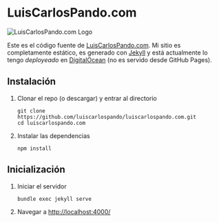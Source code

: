 # LuisCarlosPando.com

![LuisCarlosPando.com Logo](https://luiscarlospando.com/assets/images/logo.png)

Este es el código fuente de [LuisCarlosPando.com][1]. Mi sitio es completamente estático, es generado con [Jekyll][2] y está actualmente lo tengo *deployeado* en [DigitalOcean][3] (no es servido desde GitHub Pages).

## Instalación

1. Clonar el repo (o descargar) y entrar al directorio
   
   ```
   git clone https://github.com/luiscarlospando/luiscarlospando.com.git
   cd luiscarlospando.com
   ```

1. Instalar las dependencias
   
   ```
   npm install
   ```

## Inicialización

1. Iniciar el servidor
   
   ```
   bundle exec jekyll serve
   ```

1. Navegar a [http://localhost:4000/][4]

[1]: https://luiscarlospando.com
[2]: http://jekyllrb.com/
[3]: https://m.do.co/c/03bd95f889e7
[4]: http://localhost:4000/